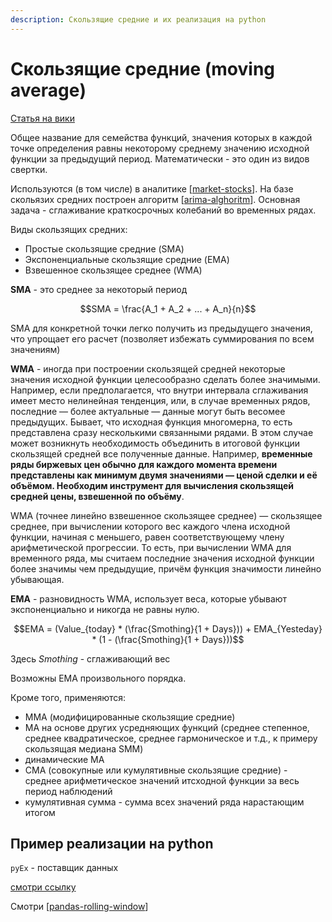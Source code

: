 ```yaml
---
description: Скользящие средние и их реализация на python
---
```

# Скользящие средние (moving average)

[Статья на вики](https://ru.wikipedia.org/wiki/%D0%A1%D0%BA%D0%BE%D0%BB%D1%8C%D0%B7%D1%8F%D1%89%D0%B0%D1%8F_%D1%81%D1%80%D0%B5%D0%B4%D0%BD%D1%8F%D1%8F)

Общее название для семейства функций, значения которых в каждой точке определения равны некоторому среднему значению исходной функции за предыдущий период. Математически - это один из видов свертки.

Используются (в том числе) в аналитике [[market-stocks]]. На базе скольязих средних построен алгоритм [[arima-alghoritm]]. Основная задача - сглаживание краткосрочных колебаний во временных рядах.

Виды скользящих средних:

- Простые скользящие средние (SMA)
- Экспоненциальные скользящие средние (EMA)
- Взвешенное скользящее среднее (WMA)

**SMA** - это среднее за некоторый период

$$SMA = \frac{A_1 + A_2 + ... + A_n}{n}$$

SMA для конкретной точки легко получить из предыдущего значения, что упрощает его расчет (позволяет избежать суммирования по всем значениям)

**WMA** - иногда при построении скользящей средней некоторые значения исходной функции целесообразно сделать более значимыми. Например, если предполагается, что внутри интервала сглаживания имеет место нелинейная тенденция, или, в случае временных рядов, последние — более актуальные — данные могут быть весомее предыдущих. Бывает, что исходная функция многомерна, то есть представлена сразу несколькими связанными рядами. В этом случае может возникнуть необходимость объединить в итоговой функции скользящей средней все полученные данные. Например, **временные ряды биржевых цен обычно для каждого момента времени представлены как минимум двумя значениями — ценой сделки и её объёмом. Необходим инструмент для вычисления скользящей средней цены, взвешенной по объёму**.

WMA (точнее линейно взвешенное скользящее среднее) — скользящее среднее, при вычислении которого вес каждого члена исходной функции, начиная с меньшего, равен соответствующему члену арифметической прогрессии. То есть, при вычислении WMA для временного ряда, мы считаем последние значения исходной функции более значимы чем предыдущие, причём функция значимости линейно убывающая.

**EMA** - разновидность WMA, использует веса, которые убывают экспоненциально и никогда не равны нулю.

$$EMA = (Value_{today} * (\frac{Smothing}{1 + Days})) + EMA_{Yesteday} * (1 - (\frac{Smothing}{1 + Days}))$$

Здесь $Smothing$ - сглаживающий вес

Возможны EMA произвольного порядка.

Кроме того, применяются:

- MMA (модифицированные скользящие средние)
- MA на основе других усредняющих функций (среднее степенное, среднее квадратическое, среднее гармоническое и т.д., к примеру скользящая медиана SMM)
- динамические MA
- CMA (совокупные или кумулятивные скользящие средние) - среднее арифметическое значений итсходной функции за весь период наблюдений
- кумулятивная сумма - сумма всех значений ряда нарастающим итогом

## Пример реализации на python

`pyEx` - поставщик данных

[смотри ссылку](https://www.machinelearningmastery.ru/implementing-moving-averages-in-python-1ad28e636f9d/)

Смотри [[pandas-rolling-window]]

[//begin]: # "Autogenerated link references for markdown compatibility"
[market-stocks]: ../lists/market-stocks "Market-stocks"
[arima-alghoritm]: arima-alghoritm "Arima-alghoritm"
[pandas-rolling-window]: pandas-rolling-window "Pandas rolling window - скользящие средние в pandas"
[//end]: # "Autogenerated link references"